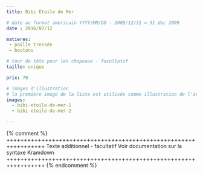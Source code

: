 ```yaml
---
title: Bibi Étoile de Mer

# date au format americain YYYY/MM/DD - 2009/12/31 = 31 dec 2009
date : 2016/07/12

matieres:
 - paille tressée
 - boutons

# tour de tête pour les chapeaux - facultatif
taille: unique

prix: 70

# images d'illustration
# la première image de la liste est utilisée comme illustration de l'article dans les pages de listing.
images:
  - bibi-etoile-de-mer-1
  - bibi-etoile-de-mer-2

---
```

{% comment %} +++++++++++++++++++++++++++++++++++++++++++++++++++++++++++++++++
              Texte additionnel - facultatif
              Voir documentation sur la syntaxe Kramdown
+++++++++++++++++++++++++++++++++++++++++++++++++++++++++++++++++ {% endcomment %}
